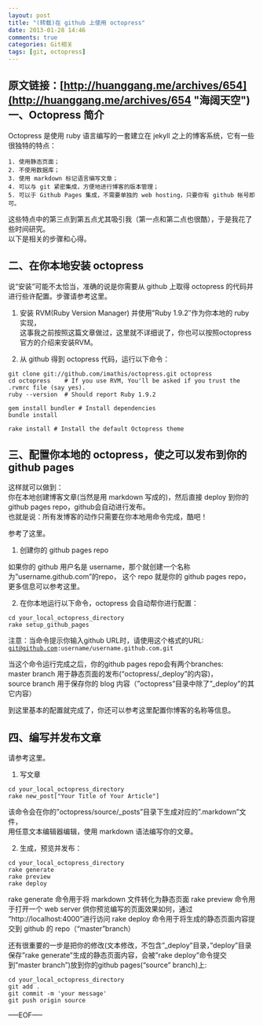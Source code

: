 ```yaml
---
layout: post
title: "(转载)在 github 上使用 octopress"
date: 2013-01-28 14:46
comments: true
categories: Git相关
tags: [git, octopress]
---
```


原文链接：[http://huanggang.me/archives/654](http://huanggang.me/archives/654 "海阔天空")
一、Octopress 简介
-
Octopress 是使用 ruby 语言编写的一套建立在 jekyll 之上的博客系统，它有一些很独特的特点：  
<pre><code>1. 使用静态页面；
2. 不使用数据库；
3. 使用 markdown 标记语言编写文章；
4. 可以与 git 紧密集成，方便地进行博客的版本管理；
5. 可以于 Github Pages 集成，不需要单独的 web hosting，只要你有 github 帐号即可。
</pre></code>
这些特点中的第三点到第五点尤其吸引我（第一点和第二点也很酷），于是我花了些时间研究。  
以下是相关的步骤和心得。  
<!-- more -->  
二、在你本地安装 octopress
-
说“安装”可能不太恰当，准确的说是你需要从 github 上取得 octopress 的代码并进行些许配置。步骤请参考这里。  

1. 安装 RVM(Ruby Version Manager) 并使用”Ruby 1.9.2″作为你本地的 ruby 实现，  
这事我之前按照这篇文章做过，这里就不详细说了，你也可以按照octopress官方的介绍来安装RVM。  
  
2. 从 github 得到 octopress 代码，运行以下命令：  
<pre><code>git clone git://github.com/imathis/octopress.git octopress
cd octopress    # If you use RVM, You'll be asked if you trust the .rvmrc file (say yes).
ruby --version  # Should report Ruby 1.9.2

gem install bundler # Install dependencies
bundle install

rake install # Install the default Octopress theme
</pre></code>
三、配置你本地的 octopress，使之可以发布到你的 github pages
-
这样就可以做到：  
你在本地创建博客文章(当然是用 markdown 写成的)，然后直接 deploy 到你的 github pages repo，github会自动进行发布。  
也就是说：所有发博客的动作只需要在你本地用命令完成，酷吧！

参考了这里。

1. 创建你的 github pages repo  

如果你的 github 用户名是 username，那个就创建一个名称为”username.github.com”的repo，
这个 repo 就是你的 github pages repo，更多信息可以参考这里。

2. 在你本地运行以下命令，octopress 会自动帮你进行配置：  
<pre><code>cd your_local_octopress_directory
rake setup_github_pages
</pre></code>

注意：当命令提示你输入github URL时，请使用这个格式的URL:  
<code>git@github.com:username/username.github.com.git</code>

当这个命令运行完成之后，你的github pages repo会有两个branches:  
master branch 用于静态页面的发布(“octopress/_deploy”的内容)，  
source branch 用于保存你的 blog 内容（”octopress”目录中除了”_deploy”的其它内容）  

到这里基本的配置就完成了，你还可以参考这里配置你博客的名称等信息。  

四、编写并发布文章
-

请参考这里。  

1. 写文章
<pre><code>cd your_local_octopress_directory
rake new_post["Your Title of Your Article"]
</pre></code>
该命令会在你的”octopress/source/_posts”目录下生成对应的”.markdown”文件，  
用任意文本编辑器编辑，使用 markdown 语法编写你的文章。

2. 生成，预览并发布：
<pre><code>cd your_local_octopress_directory
rake generate
rake preview
rake deploy
</pre></code>
rake generate 命令用于将 markdown 文件转化为静态页面
rake preview 命令用于打开一个 web server 供你预览编写的页面效果如何，通过 “http://localhost:4000”进行访问
rake deploy 命令用于将生成的静态页面内容提交到 github 的 repo（“master”branch）

还有很重要的一步是把你的修改(文本修改，不包含”_deploy”目录，”deploy”目录保存”rake generate”生成的静态页面内容，会被”rake deploy”命令提交到”master branch”)放到你的github pages(“source” branch)上:
<pre><code>cd your_local_octopress_directory
git add .
git commit -m 'your message'
git push origin source
</pre></code>
—–EOF—–
